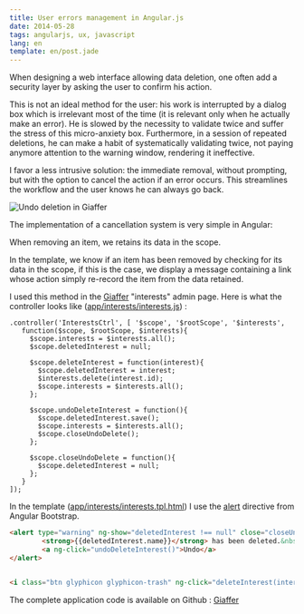 ```yaml
---
title: User errors management in Angular.js
date: 2014-05-28
tags: angularjs, ux, javascript
lang: en
template: en/post.jade
---
```


When designing a web interface allowing data deletion, one often add a security layer by asking the user to confirm his action.

This is not an ideal method for the user: his work is interrupted by a dialog box which is irrelevant most of the time  (it is relevant only when he actually make an error). He is slowed by the necessity to validate twice and suffer the stress of this micro-anxiety box. Furthermore, in a session of repeated deletions, he can make a habit of systematically validating twice, not paying anymore attention to the warning window, rendering it ineffective.

I favor a less intrusive solution: the immediate removal, without prompting, but with the option to cancel the action if an error occurs. This streamlines the workflow and the user knows he can always go back.

![Undo deletion in Giaffer](/images/posts/Giaffer_undo.png "Undo deletion in Giaffer")


The implementation of a cancellation system is very simple in Angular:

When removing an item, we retains its data in the scope.

In the template, we know if an item has been removed by checking for its data in the scope, if this is the case, we display a message containing a link whose action simply re-record the item from the data retained.


I used this method in the [Giaffer](http://mmai.github.io/giaffer/) "interests" admin page. Here is what the controller looks like ([app/interests/interests.js](https://github.com/mmai/giaffer/blob/master/src/app/interests/interests.js)) :

```
.controller('InterestsCtrl', [ '$scope', '$rootScope', '$interests',
   function($scope, $rootScope, $interests){
     $scope.interests = $interests.all();
     $scope.deletedInterest = null;

     $scope.deleteInterest = function(interest){
       $scope.deletedInterest = interest;
       $interests.delete(interest.id);
       $scope.interests = $interests.all();
     };

     $scope.undoDeleteInterest = function(){
       $scope.deletedInterest.save();
       $scope.interests = $interests.all();
       $scope.closeUndoDelete();
     };

     $scope.closeUndoDelete = function(){
       $scope.deletedInterest = null;
     };
   }
]);
```
  
In the template ([app/interests/interests.tpl.html](https://github.com/mmai/giaffer/blob/master/src/app/interests/interests.tpl.html)) I use the [alert](http://angular-ui.github.io/bootstrap/#/alert) directive from Angular Bootstrap.  

```html
<alert type="warning" ng-show="deletedInterest !== null" close="closeUndoDelete()">
        <strong>{{deletedInterest.name}}</strong> has been deleted.&nbsp;&nbsp;
        <a ng-click="undoDeleteInterest()">Undo</a>
</alert>


<i class="btn glyphicon glyphicon-trash" ng-click="deleteInterest(interest)"></i>
```

The complete application code is available on Github : [Giaffer](https://github.com/mmai/giaffer)
